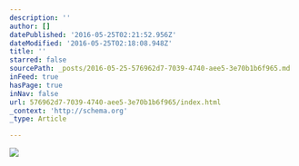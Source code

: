 ```yaml
---
description: ''
author: []
datePublished: '2016-05-25T02:21:52.956Z'
dateModified: '2016-05-25T02:18:08.948Z'
title: ''
starred: false
sourcePath: _posts/2016-05-25-576962d7-7039-4740-aee5-3e70b1b6f965.md
inFeed: true
hasPage: true
inNav: false
url: 576962d7-7039-4740-aee5-3e70b1b6f965/index.html
_context: 'http://schema.org'
_type: Article

---
```

![](https://the-grid-user-content.s3-us-west-2.amazonaws.com/e2db1263-d67f-478c-b8fe-56f1f3eabf82.jpg)
